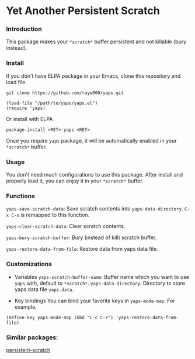 Yet Another Persistent Scratch
====================================

### Introduction
This package makes your `*scratch*` buffer persistent and not killable (bury instead).

### Install
If you don't have ELPA package in your Emacs, clone this repository and load file.
```shell
git clone https://github.com/rayw000/yaps.git
```
```emacs-lisp
(load-file "/path/to/yaps/yaps.el")
(require 'yaps)
```
Or install with ELPA
```
package-install <RET> yaps <RET>
```
Once you require `yaps` package, it will be automatically enabled in your `*scratch*` buffer.

### Usage
You don't need much configurations to use this package. After install and properly load it, you can enjoy it in your `*scratch*` buffer.

### Functions
`yaps-save-scratch-data`: Save scratch contents into `yaps-data-directory`. `C-x C-s` is remapped to this function.

`yaps-clear-scratch-data`: Clear scratch contents.

`yaps-bury-scratch-buffer`: Bury (instead of kill) scratch buffer.

`yaps-restore-data-from-file`: Restore data from yaps data file.

### Customizations

- Variables
`yaps-scratch-buffer-name`: Buffer name which you want to use `yaps` with, default to `*scratch*`.
`yaps-data-directory`: Directory to store yaps data file `yaps.data`.

- Key bindings
You can bind your favorite keys in `yaps-mode-map`. For example,
```emacs-lisp
(define-key yaps-mode-map (kbd "C-c C-r") 'yaps-restore-data-from-file)
```

### Similar packages:
[persistent-scratch](https://github.com/Fanael/persistent-scratch)

